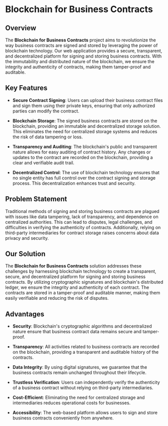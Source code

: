 # Blockchain for Business Contracts

## Overview

The **Blockchain for Business Contracts** project aims to revolutionize the way business contracts are signed and stored by leveraging the power of blockchain technology. Our web application provides a secure, transparent, and decentralized platform for signing and storing business contracts. With the immutability and distributed nature of the blockchain, we ensure the integrity and authenticity of contracts, making them tamper-proof and auditable.

## Key Features

- **Secure Contract Signing**: Users can upload their business contract files and sign them using their private keys, ensuring that only authorized parties can modify the contract.

- **Blockchain Storage**: The signed business contracts are stored on the blockchain, providing an immutable and decentralized storage solution. This eliminates the need for centralized storage systems and reduces the risk of data tampering or loss.

- **Transparency and Auditing**: The blockchain's public and transparent nature allows for easy auditing of contract history. Any changes or updates to the contract are recorded on the blockchain, providing a clear and verifiable audit trail.

- **Decentralized Control**: The use of blockchain technology ensures that no single entity has full control over the contract signing and storage process. This decentralization enhances trust and security.

## Problem Statement

Traditional methods of signing and storing business contracts are plagued with issues like data tampering, lack of transparency, and dependence on centralized authorities. This can lead to disputes, legal challenges, and difficulties in verifying the authenticity of contracts. Additionally, relying on third-party intermediaries for contract storage raises concerns about data privacy and security.

## Our Solution

The **Blockchain for Business Contracts** solution addresses these challenges by harnessing blockchain technology to create a transparent, secure, and decentralized platform for signing and storing business contracts. By utilizing cryptographic signatures and blockchain's distributed ledger, we ensure the integrity and authenticity of each contract. The contracts are stored in a tamper-proof and auditable manner, making them easily verifiable and reducing the risk of disputes.

## Advantages

- **Security**: Blockchain's cryptographic algorithms and decentralized nature ensure that business contract data remains secure and tamper-proof.

- **Transparency**: All activities related to business contracts are recorded on the blockchain, providing a transparent and auditable history of the contracts.

- **Data Integrity**: By using digital signatures, we guarantee that the business contracts remain unchanged throughout their lifecycle.

- **Trustless Verification**: Users can independently verify the authenticity of a business contract without relying on third-party intermediaries.

- **Cost-Efficient**: Eliminating the need for centralized storage and intermediaries reduces operational costs for businesses.

- **Accessibility**: The web-based platform allows users to sign and store business contracts conveniently from anywhere.
